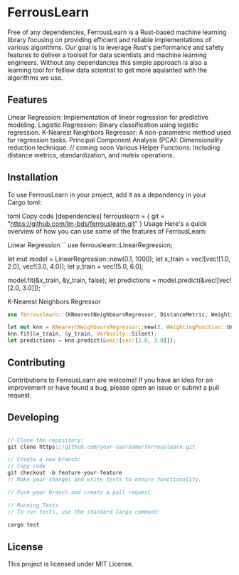 # FerrousLearn

Free of any dependencies, FerrousLearn is a Rust-based machine learning library focusing on providing efficient and reliable implementations of various algorithms. Our goal is to leverage Rust's performance and safety features to deliver a toolset for data scientists and machine learning engineers.
Without any dependancies this simple approach is also a learning tool for felllow data scientist to get more aquianted with the algorithms we use.

## Features
Linear Regression: Implementation of linear regression for predictive modeling.
Logistic Regression: Binary classification using logistic regression.
K-Nearest Neighbors Regressor: A non-parametric method used for regression tasks.
Principal Component Analysis (PCA): Dimensionality reduction technique. // coming soon 
Various Helper Functions: Including distance metrics, standardization, and matrix operations.

## Installation
To use FerrousLearn in your project, add it as a dependency in your Cargo.toml:

toml
Copy code
[dependencies]
ferrouslearn = { git = "https://github.com/lm-bds/ferrouslearn.git" }
Usage
Here's a quick overview of how you can use some of the features of FerrousLearn:

Linear Regression
``
use ferrouslearn::LinearRegression;

let mut model = LinearRegression::new(0.1, 1000);
let x_train = vec![vec![1.0, 2.0], vec![3.0, 4.0]];
let y_train = vec![5.0, 6.0];

model.fit(&x_train, &y_train, false);
let predictions = model.predict(&vec![vec![2.0, 3.0]]);
``

K-Nearest Neighbors Regressor
```rust
use ferrouslearn::{KNearestNeighboursRegressor, DistanceMetric, WeightingFunction};

let mut knn = KNearestNeighboursRegressor::new(3, WeightingFunction::Uniform, DistanceMetric::Euclidean);
knn.fit(&x_train, &y_train, Verbosity::Silent);
let predictions = knn.predict(&vec![vec![2.0, 3.0]]);
```

## Contributing
Contributions to FerrousLearn are welcome! If you have an idea for an improvement or have found a bug, please open an issue or submit a pull request.

## Developing
```rust

// Clone the repository:
git clone https://github.com/your-username/ferrouslearn.git

// Create a new branch:
// Copy code
git checkout -b feature-your-feature
// Make your changes and write tests to ensure functionality.

// Push your branch and create a pull request.

// Running Tests
// To run tests, use the standard Cargo command:

cargo test
```

## License
This project is licensed under MIT License.

